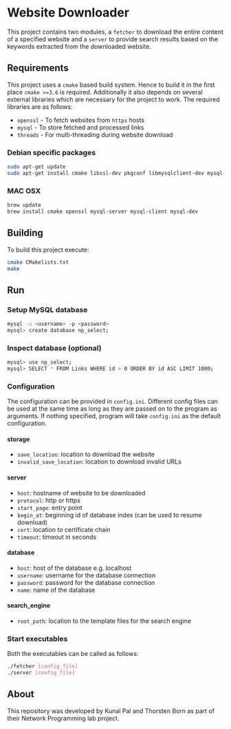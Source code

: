 # Website Downloader

This project contains two modules, a `fetcher` to download the entire content of a specified website and a `server` to provide search results based on the keywords extracted from the downloaded website.

## Requirements
This project uses a `cmake` based build system. Hence to build it in the first place `cmake >=3.6`  is required. Additionally it also depends on several external libraries which are necessary for the project to work. The required libraries are as follows:

* `openssl` - To fetch websites from `https` hosts
* `mysql` - To store fetched and processed links
* `threads` - For multi-threading during website download

### Debian specific packages
```bash
sudo apt-get update
sudo apt-get install cmake libssl-dev pkgconf libmysqlclient-dev mysql-client mysql-server
```

### MAC OSX
```bash
brew update
brew install cmake openssl mysql-server mysql-client mysql-dev
```

## Building
To build this project execute:
```bash
cmake CMakelists.txt
make
```

## Run
### Setup MySQL database
```bash
mysql -u <username> -p <password>
mysql> create database np_select;
```

### Inspect database (optional)
```bash
mysql> use np_select;
mysql> SELECT * FROM Links WHERE id > 0 ORDER BY id ASC LIMIT 1000;
```

### Configuration
The configuration can be provided in `config.ini`. Different config files can be used at the same time as long as they are passed on to the program as arguments. If nothing specified, program will take `config.ini` as the default configuration.

#### storage
* `save_location`: location to download the website
* `invalid_save_location`: location to download invalid URLs

#### server
* `host`: hostname of website to be downloaded
* `protocol`: http or https
* `start_page`: entry point
* `begin_at`: beginning id of database index (can be used to resume download)
* `cert`: location to certificate chain
* `timeout`: timeout in seconds

#### database
* `host`: host of the database e.g. localhost
* `username`: username for the database connection
* `password`: password  for the database connection
* `name`: name of the database

#### search_engine
* `root_path`: location to the template files for the search engine

### Start executables
Both the executables can be called as follows:
```bash
./fetcher [config_file]
./server [config_file]
```

## About
This repository was developed by Kunal Pal and Thorsten Born as part of their Network Programming lab project.

